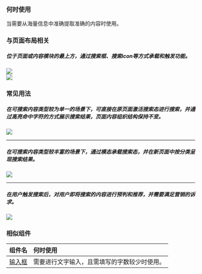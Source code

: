 

### 何时使用

当需要从海量信息中准确提取准确的内容时使用。

### 与页面布局相关

##### 位于页面或内容模块的最上方，通过搜索框、搜索icon等方式承载和触发功能。

<div class="legend">
  <div class="item">
    <img src="https://oteam-tdesign-1258344706.cos.ap-guangzhou.myqcloud.com/site/design/mobile-guide/search%201-1.png" />
  </div>

  <div class="item">
    <img src="https://oteam-tdesign-1258344706.cos.ap-guangzhou.myqcloud.com/site/design/mobile-guide/search%201-2.png" />
  </div>
</div>


### 常见用法

##### 在可搜索内容类型较为单一的场景下，可直接在原页面激活搜索态进行搜索，并通过高亮命中字符的方式展示搜索结果，页面内容组织结构保持不变。

<div class="item">
    <img src="https://oteam-tdesign-1258344706.cos.ap-guangzhou.myqcloud.com/site/design/mobile-guide/search%202.png" />
</div>

<hr />

##### 在可搜索内容类型较丰富的场景下，通过模态承载搜索态，并在新页面中按分类呈现搜索结果。

<div class="item">
   <img src="https://oteam-tdesign-1258344706.cos.ap-guangzhou.myqcloud.com/site/design/mobile-guide/search%203.png" />
</div>

<hr />

##### 在用户触发搜索后，对用户即将搜索的内容进行预判和推荐，并需要满足营销的诉求。

<div class="item">
  <img src="https://oteam-tdesign-1258344706.cos.ap-guangzhou.myqcloud.com/site/design/mobile-guide/search%204.png" />
</div>


### 相似组件

| 组件名            | 何时使用                                     |
| :---------------- | :------------------------------------------- |
| [输入框](./Input) | 需要进行文字输入，且需填写的字数较少时使用。 |
